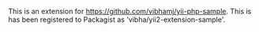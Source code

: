 This is an extension for https://github.com/vibhamj/yii-php-sample. This is has been registered to Packagist as 'vibha/yii2-extension-sample'.

